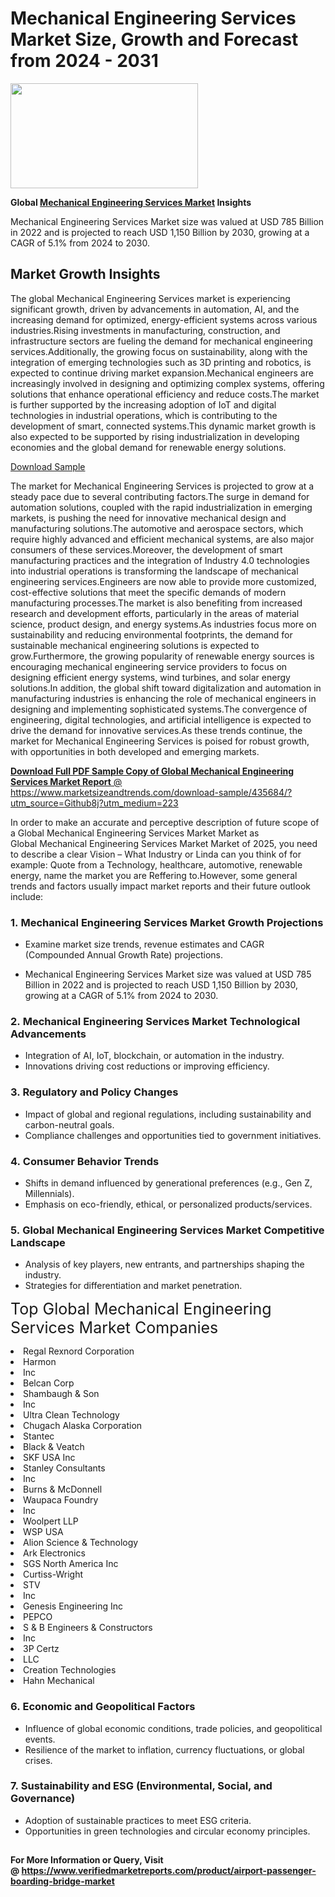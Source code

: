 <H1>Mechanical Engineering Services Market Size, Growth and Forecast from 2024 - 2031</H1><img class="aligncenter size-medium wp-image-584254" src="https://thirdeyenews.in/wp-content/uploads/2024/09/Global-Market-Research-300x168.jpeg" alt="" width="300" height="168" /><p><strong>Global&nbsp;<a href="https://www.marketsizeandtrends.com/download-sample/435684/?utm_source=Github8j?utm_medium=223">Mechanical Engineering Services Market</a> Insights</strong></p><p>Mechanical Engineering Services Market size was valued at USD 785 Billion in 2022 and is projected to reach USD 1,150 Billion by 2030, growing at a CAGR of 5.1% from 2024 to 2030.</p><p><h2>Market Growth Insights</h2> <p>The global Mechanical Engineering Services market is experiencing significant growth, driven by advancements in automation, AI, and the increasing demand for optimized, energy-efficient systems across various industries.Rising investments in manufacturing, construction, and infrastructure sectors are fueling the demand for mechanical engineering services.Additionally, the growing focus on sustainability, along with the integration of emerging technologies such as 3D printing and robotics, is expected to continue driving market expansion.Mechanical engineers are increasingly involved in designing and optimizing complex systems, offering solutions that enhance operational efficiency and reduce costs.The market is further supported by the increasing adoption of IoT and digital technologies in industrial operations, which is contributing to the development of smart, connected systems.This dynamic market growth is also expected to be supported by rising industrialization in developing economies and the global demand for renewable energy solutions.</p> <p><a href="#">Download Sample</a></p> <p>The market for Mechanical Engineering Services is projected to grow at a steady pace due to several contributing factors.The surge in demand for automation solutions, coupled with the rapid industrialization in emerging markets, is pushing the need for innovative mechanical design and manufacturing solutions.The automotive and aerospace sectors, which require highly advanced and efficient mechanical systems, are also major consumers of these services.Moreover, the development of smart manufacturing practices and the integration of Industry 4.0 technologies into industrial operations is transforming the landscape of mechanical engineering services.Engineers are now able to provide more customized, cost-effective solutions that meet the specific demands of modern manufacturing processes.The market is also benefiting from increased research and development efforts, particularly in the areas of material science, product design, and energy systems.As industries focus more on sustainability and reducing environmental footprints, the demand for sustainable mechanical engineering solutions is expected to grow.Furthermore, the growing popularity of renewable energy sources is encouraging mechanical engineering service providers to focus on designing efficient energy systems, wind turbines, and solar energy solutions.In addition, the global shift toward digitalization and automation in manufacturing industries is enhancing the role of mechanical engineers in designing and implementing sophisticated systems.The convergence of engineering, digital technologies, and artificial intelligence is expected to drive the demand for innovative services.As these trends continue, the market for Mechanical Engineering Services is poised for robust growth, with opportunities in both developed and emerging markets.</p> <p><a href="#"></p><p><span class=""><strong>Download Full PDF Sample Copy of Global Mechanical Engineering Services Market Report</strong> @ <a href="https://www.marketsizeandtrends.com/download-sample/435684/?utm_source=Github8j?utm_medium=223" target="_blank">https://www.marketsizeandtrends.com/download-sample/435684/?utm_source=Github8j?utm_medium=223</a></span></p><p>In order to make an accurate and perceptive description of future scope of a Global&nbsp;Mechanical Engineering Services Market Market as Global&nbsp;Mechanical Engineering Services Market Market of 2025, you need to describe a clear Vision &ndash; What Industry or Linda can you think of for example: Quote from a Technology, healthcare, automotive, renewable energy, name the market you are Reffering to.However, some general trends and factors usually impact market reports and their future outlook include:</p><h3>1.&nbsp;<strong>Mechanical Engineering Services Market Growth Projections</strong></h3><ul><li>Examine market size trends, revenue estimates and CAGR (Compounded Annual Growth Rate) projections.</li><li><p>Mechanical Engineering Services Market size was valued at USD 785 Billion in 2022 and is projected to reach USD 1,150 Billion by 2030, growing at a CAGR of 5.1% from 2024 to 2030.</p></li></ul><h3>2.&nbsp;<strong>Mechanical Engineering Services Market Technological Advancements</strong></h3><ul><li>Integration of AI, IoT, blockchain, or automation in the industry.</li><li>Innovations driving cost reductions or improving efficiency.</li></ul><h3>3.&nbsp;<strong>Regulatory and Policy Changes</strong></h3><ul><li>Impact of global and regional regulations, including sustainability and carbon-neutral goals.</li><li>Compliance challenges and opportunities tied to government initiatives.</li></ul><h3>4.&nbsp;<strong>Consumer Behavior Trends</strong></h3><ul><li>Shifts in demand influenced by generational preferences (e.g., Gen Z, Millennials).</li><li>Emphasis on eco-friendly, ethical, or personalized products/services.</li></ul><h3>5.&nbsp;<strong>Global Mechanical Engineering Services Market Competitive Landscape</strong></h3><ul><li>Analysis of key players, new entrants, and partnerships shaping the industry.</li><li>Strategies for differentiation and market penetration.</li></ul><p data-pm-slice="1 1 []"><span style="color: inherit; font-family: inherit; font-size: 25px;">Top Global Mechanical Engineering Services Market Companies</span></p><div class="" data-test-id=""><p><li>Regal Rexnord Corporation</li><li> Harmon</li><li> Inc</li><li> Belcan Corp</li><li> Shambaugh & Son</li><li> Inc</li><li> Ultra Clean Technology</li><li> Chugach Alaska Corporation</li><li> Stantec</li><li> Black & Veatch</li><li> SKF USA Inc</li><li> Stanley Consultants</li><li> Inc</li><li> Burns & McDonnell</li><li> Waupaca Foundry</li><li> Inc</li><li> Woolpert LLP</li><li> WSP USA</li><li> Alion Science & Technology</li><li> Ark Electronics</li><li> SGS North America Inc</li><li> Curtiss-Wright</li><li> STV</li><li> Inc</li><li> Genesis Engineering Inc</li><li> PEPCO</li><li> S & B Engineers & Constructors</li><li> Inc</li><li> 3P Certz</li><li> LLC</li><li> Creation Technologies</li><li> Hahn Mechanical</li></p></div><h3>6.&nbsp;<strong>Economic and Geopolitical Factors</strong></h3><ul><li>Influence of global economic conditions, trade policies, and geopolitical events.</li><li>Resilience of the market to inflation, currency fluctuations, or global crises.</li></ul><h3>7.&nbsp;<strong>Sustainability and ESG (Environmental, Social, and Governance)</strong></h3><ul><li>Adoption of sustainable practices to meet ESG criteria.</li><li>Opportunities in green technologies and circular economy principles.</li></ul><h2><strong style="font-size: 14px;">For More Information or Query, Visit @&nbsp;</strong><a style="background-color: #ffffff; font-size: 14px;" href="https://www.marketsizeandtrends.com/report/mechanical-engineering-services-market/" target="_blank">https://www.verifiedmarketreports.com/product/airport-passenger-boarding-bridge-market</a></h2>
